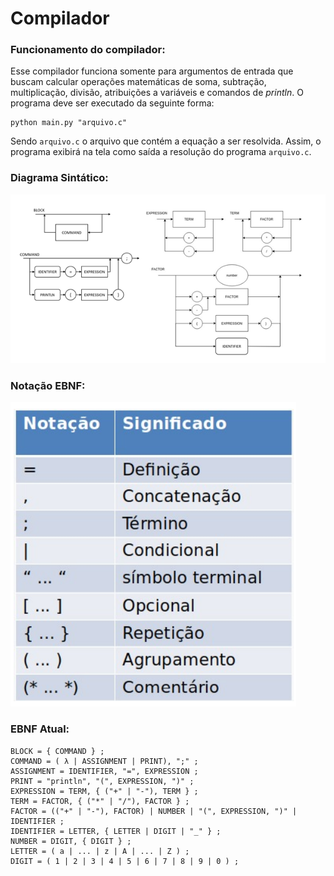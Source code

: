 # Compilador

### Funcionamento do compilador:

Esse compilador funciona somente para argumentos de entrada que buscam calcular operações matemáticas de soma, subtração, multiplicação, divisão, atribuições a variáveis e comandos de *println*. O programa deve ser executado da seguinte forma:

~~~
python main.py "arquivo.c"
~~~

Sendo ```arquivo.c``` o arquivo que contém a equação a ser resolvida. Assim, o programa exibirá na tela como saída a resolução do programa ```arquivo.c```.

### Diagrama Sintático:

<img src="Assets/DiagramaSintatico.png"/>

### Notação EBNF:

<img src="Assets/EBNF.png"/>

### EBNF Atual:

~~~
BLOCK = { COMMAND } ;
COMMAND = ( λ | ASSIGNMENT | PRINT), ";" ;
ASSIGNMENT = IDENTIFIER, "=", EXPRESSION ;
PRINT = "println", "(", EXPRESSION, ")" ;
EXPRESSION = TERM, { ("+" | "-"), TERM } ;
TERM = FACTOR, { ("*" | "/"), FACTOR } ;
FACTOR = (("+" | "-"), FACTOR) | NUMBER | "(", EXPRESSION, ")" | IDENTIFIER ;
IDENTIFIER = LETTER, { LETTER | DIGIT | "_" } ;
NUMBER = DIGIT, { DIGIT } ;
LETTER = ( a | ... | z | A | ... | Z ) ;
DIGIT = ( 1 | 2 | 3 | 4 | 5 | 6 | 7 | 8 | 9 | 0 ) ;
~~~